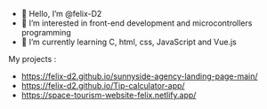 - 👋 Hello, I’m @felix-D2
- 👀 I’m interested in front-end development and microcontrollers programming
- 🌱 I’m currently learning C, html, css, JavaScript and Vue.js


My projects : 
- https://felix-d2.github.io/sunnyside-agency-landing-page-main/
- https://felix-d2.github.io/Tip-calculator-app/
- https://space-tourism-website-felix.netlify.app/

<!---
felix-D2/felix-D2 is a ✨ special ✨ repository because its `README.md` (this file) appears on your GitHub profile.
You can click the Preview link to take a look at your changes.
--->
